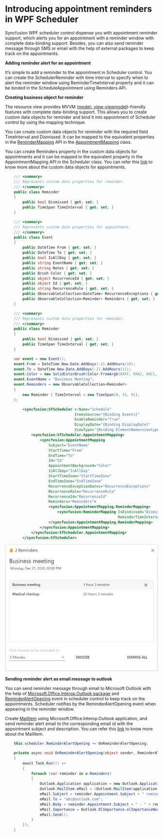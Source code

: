 # Introducing appointment reminders in WPF Scheduler

Syncfusion WPF scheduler control dispense you with appointment reminder support, which alerts you for an appointment with a reminder window with complete data-binding support. Besides, you can also send reminder message through SMS or email with the help of external packages to keep track on the appointments.

**Adding reminder alert for an appointment**

It’s simple to add a reminder to the appointment in Scheduler control. You can create the SchedulerReminder with time interval to specify when to alert the reminder window using ReminderTimeInterval property and it can be binded in the ScheduleAppointment using Reminders API. 

**Creating business object for reminder**

The resource view provides MVVM ([model- view-viewmodel](https://en.wikipedia.org/wiki/Model%E2%80%93view%E2%80%93viewmodel))-friendly features with complete data-binding support. This allows you to create custom data objects for reminder and bind it into appointment of Scheduler control by using the mapping technique.

You can create custom data objects for reminder with the required field TimeInterval and Dismissed. It can be mapped to the equivalent properties in the [ReminderMapping](https://help.syncfusion.com/cr/wpf/Syncfusion.UI.Xaml.Scheduler.AppointmentMapping.html#Syncfusion_UI_Xaml_Scheduler_AppointmentMapping_ReminderMapping) API in the [AppointmentMapping](https://help.syncfusion.com/cr/wpf/Syncfusion.UI.Xaml.Scheduler.AppointmentMapping.html) class.

You can create Reminders property in the custom data objects for appointments and it can be mapped to the equivalent property in the AppointmentMapping API in the Scheduler class. You can refer this [link](https://help.syncfusion.com/wpf/scheduler/appointments#scheduler-item-source-and-mapping) to know more about the custom data objects for appointments.

``` c#
    /// <summary>
    /// Represents custom data properties for reminder. 
    /// </summary>
    public class Reminder
    {
        public bool Dismissed { get; set; }
        public TimeSpan TimeInterval { get; set; }
    }
```

``` c#
    /// <summary>
    /// Represents custom data properties for appointment. 
    /// </summary>
    public class Event 
    {
        public DateTime From { get; set; }
        public DateTime To { get; set; }
        public bool IsAllDay { get; set; }
        public string EventName { get; set; }
        public string Notes { get; set; }
        public Brush Color { get; set; }
        public object RecurrenceId { get; set; }
        public object Id { get; set; }
        public string RecurrenceRule { get; set; }
        public ObservableCollection<DateTime> RecurrenceExceptions { get; set; }
        public ObservableCollection<Reminder> Reminders { get; set; }
    }
```

``` c#
    /// <summary>
    /// Represents custom data properties for reminder. 
    /// </summary>
    public class Reminder
    {
        public bool Dismissed { get; set; }
        public TimeSpan TimeInterval { get; set; }
    }
```

``` c#
    var event = new Event();
    event.From = DateTime.Now.Date.AddDays(-2).AddHours(10);
    event.To = DateTime.Now.Date.AddDays(-2).AddHours(11);
    event.Color = new SolidColorBrush(Color.FromArgb(0XFF, 0XA2, 0XC1, 0X39));
    event.EventName = "Business Meeting"; 
    event.Reminders = new ObservableCollection<Reminder>
    {
        new Reminder { TimeInterval = new TimeSpan(0, 15, 0)},
    };
```

``` xml   
        <syncfusion:SfScheduler x:Name="Schedule" 
                                ItemsSource="{Binding Events}"
                                EnableReminder="True"
                                DisplayDate="{Binding DisplayDate}"
                                ViewType="{Binding ElementName=viewtypecombobox, Path=SelectedValue,Mode=TwoWay}">
            <syncfusion:SfScheduler.AppointmentMapping>
                <syncfusion:AppointmentMapping
                    Subject="EventName"
                    StartTime="From"
                    EndTime="To"
                    Id="Id"
                    AppointmentBackground="Color"
                    IsAllDay="IsAllDay"
                    StartTimeZone="StartTimeZone"
                    EndTimeZone="EndTimeZone"
                    RecurrenceExceptionDates="RecurrenceExceptions"
                    RecurrenceRule="RecurrenceRule"
                    RecurrenceId="RecurrenceId"
                    Reminders="Reminders">
                    <syncfusion:AppointmentMapping.ReminderMapping>
                        <syncfusion:ReminderMapping IsDismissed="Dismissed"
                                                    ReminderTimeInterval="TimeInterval"/>
                    </syncfusion:AppointmentMapping.ReminderMapping>
                </syncfusion:AppointmentMapping>
            </syncfusion:SfScheduler.AppointmentMapping>
        </syncfusion:SfScheduler>
```

![SchedulerAppointmentReminder](https://github.com/SyncfusionExamples/appointment-reminders-blog-wpf-scheduler/blob/main/ScreenShot/scheduler-appointment-reminder.png)

**Sending reminder alert as email message to outlook**

You can send reminder message through email to Microsoft Outlook with the help of [Microsoft.Office.Interop.Outlook package](https://docs.microsoft.com/en-us/dotnet/api/microsoft.office.interop.outlook?view=outlook-pia) and [ReminderAlertOpening](https://help.syncfusion.com/cr/wpf/Syncfusion.UI.Xaml.Scheduler.SfScheduler.html#Syncfusion_UI_Xaml_Scheduler_SfScheduler_ReminderAlertOpening) event in scheduler control to keep track on the appointments. Scheduler notifies by the ReminderAlertOpening event when appearing in the reminder window. 

Create [MailItem](https://docs.microsoft.com/en-us/office/vba/api/outlook.mailitem) using Microsoft.Office.Interop.Outlook application, and send reminder alert email to the corresponding email id with the appointment subject and description. You can refer this [link](https://docs.microsoft.com/en-us/visualstudio/vsto/working-with-mail-items?view=vs-2019) to know more about the MailItem. 

``` c#
    this.scheduler.ReminderAlertOpening += OnReminderAlertOpening;
```

``` c#
    private async void OnReminderAlertOpening(object sender, ReminderAlertOpeningEventArgs e)
    {
        await Task.Run(() =>
        {
            foreach (var reminder in e.Reminders)
            {
                Outlook.Application application = new Outlook.Application();
                Outlook.MailItem eMail = (Outlook.MailItem)application.CreateItem(Outlook.OlItemType.olMailItem);
                eMail.Subject = reminder.Appointment.Subject + " reminder alert";
                eMail.To = "abc@outlook.com";
                eMail.Body = reminder.Appointment.Subject + " - " + reminder.Appointment.ActualStartTime.ToString();
                eMail.Importance = Outlook.OlImportance.olImportanceNormal;
                eMail.Send();
            }
        });
    }
```
 

